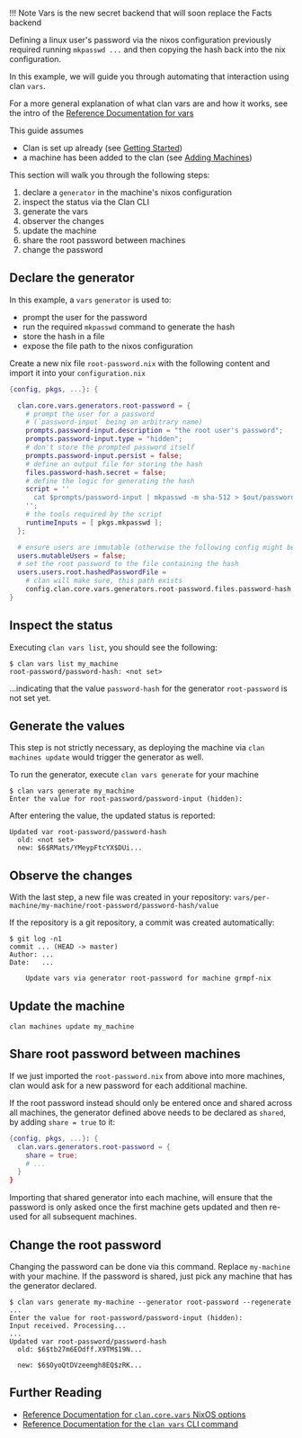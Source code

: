 
!!! Note
    Vars is the new secret backend that will soon replace the Facts backend


Defining a linux user's password via the nixos configuration previously required running `mkpasswd ...` and then copying the hash back into the nix configuration.

In this example, we will guide you through automating that interaction using clan `vars`.

For a more general explanation of what clan vars are and how it works, see the intro of the [Reference Documentation for vars](../reference/clan.core/vars.md)

This guide assumes
- Clan is set up already (see [Getting Started](../guides/getting-started/index.md))
- a machine has been added to the clan (see [Adding Machines](./more-machines.md))

This section will walk you through the following steps:

1. declare a `generator` in the machine's nixos configuration
2. inspect the status via the Clan CLI
3. generate the vars
4. observer the changes
5. update the machine
6. share the root password between machines
7. change the password

## Declare the generator

In this example, a `vars` `generator` is used to:

- prompt the user for the password
- run the required `mkpasswd` command to generate the hash
- store the hash in a file
- expose the file path to the nixos configuration

Create a new nix file `root-password.nix` with the following content and import it into your `configuration.nix`
```nix
{config, pkgs, ...}: {

  clan.core.vars.generators.root-password = {
    # prompt the user for a password
    # (`password-input` being an arbitrary name)
    prompts.password-input.description = "the root user's password";
    prompts.password-input.type = "hidden";
    # don't store the prompted password itself
    prompts.password-input.persist = false;
    # define an output file for storing the hash
    files.password-hash.secret = false;
    # define the logic for generating the hash
    script = ''
      cat $prompts/password-input | mkpasswd -m sha-512 > $out/password-hash
    '';
    # the tools required by the script
    runtimeInputs = [ pkgs.mkpasswd ];
  };

  # ensure users are immutable (otherwise the following config might be ignored)
  users.mutableUsers = false;
  # set the root password to the file containing the hash
  users.users.root.hashedPasswordFile =
    # clan will make sure, this path exists
    config.clan.core.vars.generators.root-password.files.password-hash.path;
}
```

## Inspect the status

Executing `clan vars list`, you should see the following:
```shellSession
$ clan vars list my_machine
root-password/password-hash: <not set>
```

...indicating that the value `password-hash` for the generator `root-password` is not set yet.

## Generate the values

This step is not strictly necessary, as deploying the machine via `clan machines update` would trigger the generator as well.

To run the generator, execute `clan vars generate` for your machine
```shellSession
$ clan vars generate my_machine
Enter the value for root-password/password-input (hidden):
```

After entering the value, the updated status is reported:
```shellSession
Updated var root-password/password-hash
  old: <not set>
  new: $6$RMats/YMeypFtcYX$DUi...
```

## Observe the changes

With the last step, a new file was created in your repository:
`vars/per-machine/my-machine/root-password/password-hash/value`

If the repository is a git repository, a commit was created automatically:
```shellSession
$ git log -n1
commit ... (HEAD -> master)
Author: ...
Date:   ...

    Update vars via generator root-password for machine grmpf-nix
```

## Update the machine

```shell
clan machines update my_machine
```

## Share root password between machines

If we just imported the `root-password.nix` from above into more machines, clan would ask for a new password for each additional machine.

If the root password instead should only be entered once and shared across all machines, the generator defined above needs to be declared as `shared`, by adding `share = true` to it:
```nix
{config, pkgs, ...}: {
  clan.vars.generators.root-password = {
    share = true;
    # ...
  }
}
```

Importing that shared generator into each machine, will ensure that the password is only asked once the first machine gets updated and then re-used for all subsequent machines.

## Change the root password

Changing the password can be done via this command.
Replace `my-machine` with your machine.
If the password is shared, just pick any machine that has the generator declared.

```shellSession
$ clan vars generate my-machine --generator root-password --regenerate
...
Enter the value for root-password/password-input (hidden):
Input received. Processing...
...
Updated var root-password/password-hash
  old: $6$tb27m6EOdff.X9TM$19N...

  new: $6$OyoQtDVzeemgh8EQ$zRK...
```


## Further Reading

- [Reference Documentation for `clan.core.vars` NixOS options](../reference/clan.core/vars.md)
- [Reference Documentation for the `clan vars` CLI command](../reference/cli/vars.md)

